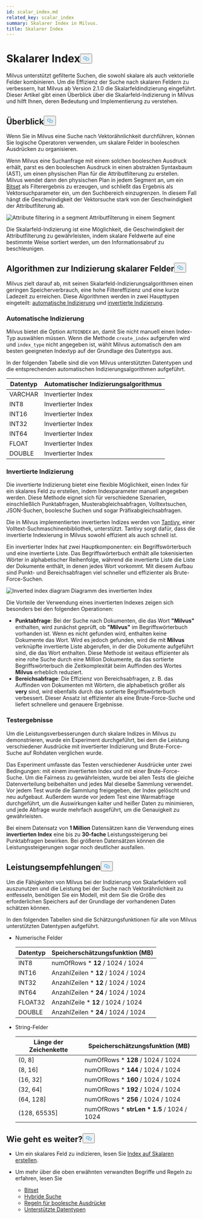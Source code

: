 ```yaml
---
id: scalar_index.md
related_key: scalar_index
summary: Skalarer Index in Milvus.
title: Skalarer Index
---
```

<h1 id="Scalar-Index" class="common-anchor-header">Skalarer Index<button data-href="#Scalar-Index" class="anchor-icon" translate="no">
      <svg translate="no"
        aria-hidden="true"
        focusable="false"
        height="20"
        version="1.1"
        viewBox="0 0 16 16"
        width="16"
      >
        <path
          fill="#0092E4"
          fill-rule="evenodd"
          d="M4 9h1v1H4c-1.5 0-3-1.69-3-3.5S2.55 3 4 3h4c1.45 0 3 1.69 3 3.5 0 1.41-.91 2.72-2 3.25V8.59c.58-.45 1-1.27 1-2.09C10 5.22 8.98 4 8 4H4c-.98 0-2 1.22-2 2.5S3 9 4 9zm9-3h-1v1h1c1 0 2 1.22 2 2.5S13.98 12 13 12H9c-.98 0-2-1.22-2-2.5 0-.83.42-1.64 1-2.09V6.25c-1.09.53-2 1.84-2 3.25C6 11.31 7.55 13 9 13h4c1.45 0 3-1.69 3-3.5S14.5 6 13 6z"
        ></path>
      </svg>
    </button></h1><p>Milvus unterstützt gefilterte Suchen, die sowohl skalare als auch vektorielle Felder kombinieren. Um die Effizienz der Suche nach skalaren Feldern zu verbessern, hat Milvus ab Version 2.1.0 die Skalarfeldindizierung eingeführt. Dieser Artikel gibt einen Überblick über die Skalarfeld-Indizierung in Milvus und hilft Ihnen, deren Bedeutung und Implementierung zu verstehen.</p>
<h2 id="Overview" class="common-anchor-header">Überblick<button data-href="#Overview" class="anchor-icon" translate="no">
      <svg translate="no"
        aria-hidden="true"
        focusable="false"
        height="20"
        version="1.1"
        viewBox="0 0 16 16"
        width="16"
      >
        <path
          fill="#0092E4"
          fill-rule="evenodd"
          d="M4 9h1v1H4c-1.5 0-3-1.69-3-3.5S2.55 3 4 3h4c1.45 0 3 1.69 3 3.5 0 1.41-.91 2.72-2 3.25V8.59c.58-.45 1-1.27 1-2.09C10 5.22 8.98 4 8 4H4c-.98 0-2 1.22-2 2.5S3 9 4 9zm9-3h-1v1h1c1 0 2 1.22 2 2.5S13.98 12 13 12H9c-.98 0-2-1.22-2-2.5 0-.83.42-1.64 1-2.09V6.25c-1.09.53-2 1.84-2 3.25C6 11.31 7.55 13 9 13h4c1.45 0 3-1.69 3-3.5S14.5 6 13 6z"
        ></path>
      </svg>
    </button></h2><p>Wenn Sie in Milvus eine Suche nach Vektorähnlichkeit durchführen, können Sie logische Operatoren verwenden, um skalare Felder in booleschen Ausdrücken zu organisieren.</p>
<p>Wenn Milvus eine Suchanfrage mit einem solchen booleschen Ausdruck erhält, parst es den booleschen Ausdruck in einen abstrakten Syntaxbaum (AST), um einen physischen Plan für die Attributfilterung zu erstellen. Milvus wendet dann den physischen Plan in jedem Segment an, um ein <a href="/docs/de/v2.4.x/bitset.md">Bitset</a> als Filterergebnis zu erzeugen, und schließt das Ergebnis als Vektorsuchparameter ein, um den Suchbereich einzugrenzen. In diesem Fall hängt die Geschwindigkeit der Vektorsuche stark von der Geschwindigkeit der Attributfilterung ab.</p>
<p>
  
   <span class="img-wrapper"> <img translate="no" src="/docs/v2.4.x/assets/scalar_index.png" alt="Attribute filtering in a segment" class="doc-image" id="attribute-filtering-in-a-segment" />
   </span> <span class="img-wrapper"> <span>Attributfilterung in einem Segment</span> </span></p>
<p>Die Skalarfeld-Indizierung ist eine Möglichkeit, die Geschwindigkeit der Attributfilterung zu gewährleisten, indem skalare Feldwerte auf eine bestimmte Weise sortiert werden, um den Informationsabruf zu beschleunigen.</p>
<h2 id="Scalar-field-indexing-algorithms" class="common-anchor-header">Algorithmen zur Indizierung skalarer Felder<button data-href="#Scalar-field-indexing-algorithms" class="anchor-icon" translate="no">
      <svg translate="no"
        aria-hidden="true"
        focusable="false"
        height="20"
        version="1.1"
        viewBox="0 0 16 16"
        width="16"
      >
        <path
          fill="#0092E4"
          fill-rule="evenodd"
          d="M4 9h1v1H4c-1.5 0-3-1.69-3-3.5S2.55 3 4 3h4c1.45 0 3 1.69 3 3.5 0 1.41-.91 2.72-2 3.25V8.59c.58-.45 1-1.27 1-2.09C10 5.22 8.98 4 8 4H4c-.98 0-2 1.22-2 2.5S3 9 4 9zm9-3h-1v1h1c1 0 2 1.22 2 2.5S13.98 12 13 12H9c-.98 0-2-1.22-2-2.5 0-.83.42-1.64 1-2.09V6.25c-1.09.53-2 1.84-2 3.25C6 11.31 7.55 13 9 13h4c1.45 0 3-1.69 3-3.5S14.5 6 13 6z"
        ></path>
      </svg>
    </button></h2><p>Milvus zielt darauf ab, mit seinen Skalarfeld-Indizierungsalgorithmen einen geringen Speicherverbrauch, eine hohe Filtereffizienz und eine kurze Ladezeit zu erreichen. Diese Algorithmen werden in zwei Haupttypen eingeteilt: <a href="#auto-indexing">automatische Indizierung</a> und <a href="#inverted-indexing">invertierte Indizierung</a>.</p>
<h3 id="Auto-indexing" class="common-anchor-header">Automatische Indizierung</h3><p>Milvus bietet die Option <code translate="no">AUTOINDEX</code> an, damit Sie nicht manuell einen Index-Typ auswählen müssen. Wenn die Methode <code translate="no">create_index</code> aufgerufen wird und <code translate="no">index_type</code> nicht angegeben ist, wählt Milvus automatisch den am besten geeigneten Indextyp auf der Grundlage des Datentyps aus.</p>
<p>In der folgenden Tabelle sind die von Milvus unterstützten Datentypen und die entsprechenden automatischen Indizierungsalgorithmen aufgeführt.</p>
<table>
<thead>
<tr><th>Datentyp</th><th>Automatischer Indizierungsalgorithmus</th></tr>
</thead>
<tbody>
<tr><td>VARCHAR</td><td>Invertierter Index</td></tr>
<tr><td>INT8</td><td>Invertierter Index</td></tr>
<tr><td>INT16</td><td>Invertierter Index</td></tr>
<tr><td>INT32</td><td>Invertierter Index</td></tr>
<tr><td>INT64</td><td>Invertierter Index</td></tr>
<tr><td>FLOAT</td><td>Invertierter Index</td></tr>
<tr><td>DOUBLE</td><td>Invertierter Index</td></tr>
</tbody>
</table>
<h3 id="Inverted-indexing" class="common-anchor-header">Invertierte Indizierung</h3><p>Die invertierte Indizierung bietet eine flexible Möglichkeit, einen Index für ein skalares Feld zu erstellen, indem Indexparameter manuell angegeben werden. Diese Methode eignet sich für verschiedene Szenarien, einschließlich Punktabfragen, Musterabgleichsabfragen, Volltextsuchen, JSON-Suchen, boolesche Suchen und sogar Präfixabgleichsabfragen.</p>
<p>Die in Milvus implementierten invertierten Indizes werden von <a href="https://github.com/quickwit-oss/tantivy">Tantivy</a>, einer Volltext-Suchmaschinenbibliothek, unterstützt. Tantivy sorgt dafür, dass die invertierte Indexierung in Milvus sowohl effizient als auch schnell ist.</p>
<p>Ein invertierter Index hat zwei Hauptkomponenten: ein Begriffswörterbuch und eine invertierte Liste. Das Begriffswörterbuch enthält alle tokenisierten Wörter in alphabetischer Reihenfolge, während die invertierte Liste die Liste der Dokumente enthält, in denen jedes Wort vorkommt. Mit diesem Aufbau sind Punkt- und Bereichsabfragen viel schneller und effizienter als Brute-Force-Suchen.</p>
<p>
  
   <span class="img-wrapper"> <img translate="no" src="/docs/v2.4.x/assets/scalar_index_inverted.png" alt="Inverted index diagram" class="doc-image" id="inverted-index-diagram" />
   </span> <span class="img-wrapper"> <span>Diagramm des invertierten Index</span> </span></p>
<p>Die Vorteile der Verwendung eines invertierten Indexes zeigen sich besonders bei den folgenden Operationen:</p>
<ul>
<li><strong>Punktabfrage</strong>: Bei der Suche nach Dokumenten, die das Wort <strong>"Milvus"</strong> enthalten, wird zunächst geprüft, ob <strong>"Milvus"</strong> im Begriffswörterbuch vorhanden ist. Wenn es nicht gefunden wird, enthalten keine Dokumente das Wort. Wird es jedoch gefunden, wird die mit <strong>Milvus</strong> verknüpfte invertierte Liste abgerufen, in der die Dokumente aufgeführt sind, die das Wort enthalten. Diese Methode ist weitaus effizienter als eine rohe Suche durch eine Million Dokumente, da das sortierte Begriffswörterbuch die Zeitkomplexität beim Auffinden des Wortes <strong>Milvus</strong> erheblich reduziert.</li>
<li><strong>Bereichsabfrage</strong>: Die Effizienz von Bereichsabfragen, z. B. das Auffinden von Dokumenten mit Wörtern, die alphabetisch größer als <strong>very</strong> sind, wird ebenfalls durch das sortierte Begriffswörterbuch verbessert. Dieser Ansatz ist effizienter als eine Brute-Force-Suche und liefert schnellere und genauere Ergebnisse.</li>
</ul>
<h3 id="Test-results" class="common-anchor-header">Testergebnisse</h3><p>Um die Leistungsverbesserungen durch skalare Indizes in Milvus zu demonstrieren, wurde ein Experiment durchgeführt, bei dem die Leistung verschiedener Ausdrücke mit invertierter Indizierung und Brute-Force-Suche auf Rohdaten verglichen wurde.</p>
<p>Das Experiment umfasste das Testen verschiedener Ausdrücke unter zwei Bedingungen: mit einem invertierten Index und mit einer Brute-Force-Suche. Um die Fairness zu gewährleisten, wurde bei allen Tests die gleiche Datenverteilung beibehalten und jedes Mal dieselbe Sammlung verwendet. Vor jedem Test wurde die Sammlung freigegeben, der Index gelöscht und neu aufgebaut. Außerdem wurde vor jedem Test eine Warmabfrage durchgeführt, um die Auswirkungen kalter und heißer Daten zu minimieren, und jede Abfrage wurde mehrfach ausgeführt, um die Genauigkeit zu gewährleisten.</p>
<p>Bei einem Datensatz von <strong>1 Million</strong> Datensätzen kann die Verwendung eines <strong>invertierten Index</strong> eine bis zu <strong>30-fache</strong> Leistungssteigerung bei Punktabfragen bewirken. Bei größeren Datensätzen können die Leistungssteigerungen sogar noch deutlicher ausfallen.</p>
<h2 id="Performance-recommandations" class="common-anchor-header">Leistungsempfehlungen<button data-href="#Performance-recommandations" class="anchor-icon" translate="no">
      <svg translate="no"
        aria-hidden="true"
        focusable="false"
        height="20"
        version="1.1"
        viewBox="0 0 16 16"
        width="16"
      >
        <path
          fill="#0092E4"
          fill-rule="evenodd"
          d="M4 9h1v1H4c-1.5 0-3-1.69-3-3.5S2.55 3 4 3h4c1.45 0 3 1.69 3 3.5 0 1.41-.91 2.72-2 3.25V8.59c.58-.45 1-1.27 1-2.09C10 5.22 8.98 4 8 4H4c-.98 0-2 1.22-2 2.5S3 9 4 9zm9-3h-1v1h1c1 0 2 1.22 2 2.5S13.98 12 13 12H9c-.98 0-2-1.22-2-2.5 0-.83.42-1.64 1-2.09V6.25c-1.09.53-2 1.84-2 3.25C6 11.31 7.55 13 9 13h4c1.45 0 3-1.69 3-3.5S14.5 6 13 6z"
        ></path>
      </svg>
    </button></h2><p>Um die Fähigkeiten von Milvus bei der Indizierung von Skalarfeldern voll auszunutzen und die Leistung bei der Suche nach Vektorähnlichkeit zu entfesseln, benötigen Sie ein Modell, mit dem Sie die Größe des erforderlichen Speichers auf der Grundlage der vorhandenen Daten schätzen können.</p>
<p>In den folgenden Tabellen sind die Schätzungsfunktionen für alle von Milvus unterstützten Datentypen aufgeführt.</p>
<ul>
<li><p>Numerische Felder</p>
<table>
<thead>
<tr><th>Datentyp</th><th>Speicherschätzungsfunktion (MB)</th></tr>
</thead>
<tbody>
<tr><td>INT8</td><td>numOfRows * <strong>12</strong> / 1024 / 1024</td></tr>
<tr><td>INT16</td><td>AnzahlZeilen * <strong>12</strong> / 1024 / 1024</td></tr>
<tr><td>INT32</td><td>AnzahlZeilen * <strong>12</strong> / 1024 / 1024</td></tr>
<tr><td>INT64</td><td>AnzahlZeilen * <strong>24</strong> / 1024 / 1024</td></tr>
<tr><td>FLOAT32</td><td>AnzahlZeile * <strong>12</strong> / 1024 / 1024</td></tr>
<tr><td>DOUBLE</td><td>AnzahlZeilen * <strong>24</strong> / 1024 / 1024</td></tr>
</tbody>
</table>
</li>
<li><p>String-Felder</p>
<table>
<thead>
<tr><th>Länge der Zeichenkette</th><th>Speicherschätzungsfunktion (MB)</th></tr>
</thead>
<tbody>
<tr><td>(0, 8]</td><td>numOfRows * <strong>128</strong> / 1024 / 1024</td></tr>
<tr><td>(8, 16]</td><td>numOfRows * <strong>144</strong> / 1024 / 1024</td></tr>
<tr><td>(16, 32]</td><td>numOfRows * <strong>160</strong> / 1024 / 1024</td></tr>
<tr><td>(32, 64]</td><td>numOfRows * <strong>192</strong> / 1024 / 1024</td></tr>
<tr><td>(64, 128]</td><td>numOfRows * <strong>256</strong> / 1024 / 1024</td></tr>
<tr><td>(128, 65535]</td><td>numOfRows * <strong>strLen * 1.5</strong> / 1024 / 1024</td></tr>
</tbody>
</table>
</li>
</ul>
<h2 id="Whats-next" class="common-anchor-header">Wie geht es weiter?<button data-href="#Whats-next" class="anchor-icon" translate="no">
      <svg translate="no"
        aria-hidden="true"
        focusable="false"
        height="20"
        version="1.1"
        viewBox="0 0 16 16"
        width="16"
      >
        <path
          fill="#0092E4"
          fill-rule="evenodd"
          d="M4 9h1v1H4c-1.5 0-3-1.69-3-3.5S2.55 3 4 3h4c1.45 0 3 1.69 3 3.5 0 1.41-.91 2.72-2 3.25V8.59c.58-.45 1-1.27 1-2.09C10 5.22 8.98 4 8 4H4c-.98 0-2 1.22-2 2.5S3 9 4 9zm9-3h-1v1h1c1 0 2 1.22 2 2.5S13.98 12 13 12H9c-.98 0-2-1.22-2-2.5 0-.83.42-1.64 1-2.09V6.25c-1.09.53-2 1.84-2 3.25C6 11.31 7.55 13 9 13h4c1.45 0 3-1.69 3-3.5S14.5 6 13 6z"
        ></path>
      </svg>
    </button></h2><ul>
<li><p>Um ein skalares Feld zu indizieren, lesen Sie <a href="/docs/de/v2.4.x/index-scalar-fields.md">Index auf Skalaren erstellen</a>.</p></li>
<li><p>Um mehr über die oben erwähnten verwandten Begriffe und Regeln zu erfahren, lesen Sie</p>
<ul>
<li><a href="/docs/de/v2.4.x/bitset.md">Bitset</a></li>
<li><a href="/docs/de/v2.4.x/multi-vector-search.md">Hybride Suche</a></li>
<li><a href="/docs/de/v2.4.x/boolean.md">Regeln für boolesche Ausdrücke</a></li>
<li><a href="/docs/de/v2.4.x/schema.md#Supported-data-type">Unterstützte Datentypen</a></li>
</ul></li>
</ul>
